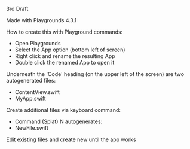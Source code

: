 3rd Draft

Made with Playgrounds 4.3.1

How to create this with Playground commands:
* Open Playgrounds
* Select the App option (bottom left of screen)
* Right click and rename the resulting App
* Double click the renamed App to open it

Underneath the 'Code' heading (on the upper left of the screen) are two autogenerated files:
* ContentView.swift
* MyApp.swift

Create additional files via keyboard command:
* Command (Splat) N autogenerates: 
* NewFile.swift

Edit existing files and create new until the app works
